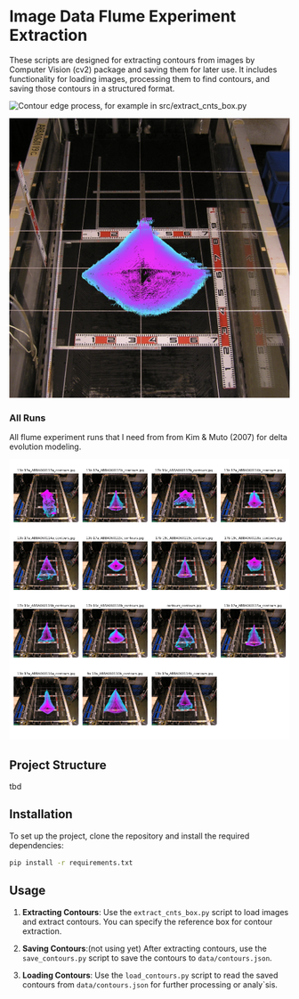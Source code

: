 # Image Data Flume Experiment Extraction

These scripts are designed for extracting contours from images by Computer Vision (cv2) package and saving them for later use. It includes functionality for loading images, processing them to find contours, and saving those contours in a structured format.

![Contour edge process, for example in src/extract_cnts_box.py](examplerun.gif)

![Contour edge evolution, for example in src/load_contours.py](image1.png)

### All Runs
All flume experiment runs that I need from from Kim & Muto (2007) for delta evolution modeling.

![all run from data/output_images folder](all_runs.png)

## Project Structure
tbd

## Installation

To set up the project, clone the repository and install the required dependencies:

```bash
pip install -r requirements.txt
```

## Usage

1. **Extracting Contours**: Use the `extract_cnts_box.py` script to load images and extract contours. You can specify the reference box for contour extraction.

2. **Saving Contours**:(not using yet) After extracting contours, use the `save_contours.py` script to save the contours to `data/contours.json`.

3. **Loading Contours**: Use the `load_contours.py` script to read the saved contours from `data/contours.json` for further processing or analy`sis.